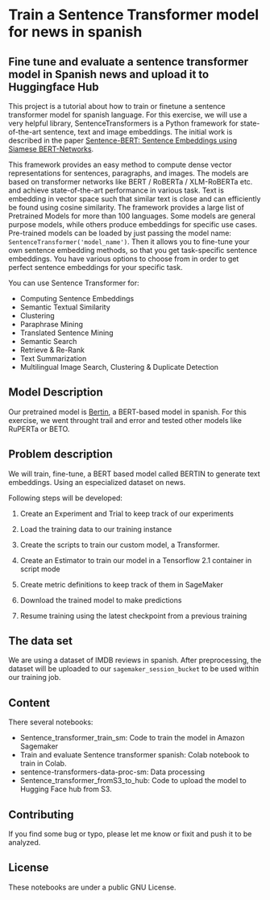 # Train a Sentence Transformer model for news in spanish

## Fine tune and evaluate a sentence transformer model in Spanish news and upload it to Huggingface Hub

This project is a tutorial about how to train or finetune a sentence transformer model for spanish language. For this exercise, we will use a very helpful library, SentenceTransformers is a Python framework for state-of-the-art sentence, text and image embeddings. The initial work is described in the paper [Sentence-BERT: Sentence Embeddings using Siamese BERT-Networks](https://arxiv.org/abs/1908.10084).

This framework provides an easy method to compute dense vector representations for sentences, paragraphs, and images. The models are based on transformer networks like BERT / RoBERTa / XLM-RoBERTa etc. and achieve state-of-the-art performance in various task. Text is embedding in vector space such that similar text is close and can efficiently be found using cosine similarity. The framework provides a large list of Pretrained Models for more than 100 languages. Some models are general purpose models, while others produce embeddings for specific use cases. Pre-trained models can be loaded by just passing the model name: `SentenceTransformer('model_name')`. Then it allows you to fine-tune your own sentence embedding methods, so that you get task-specific sentence embeddings. You have various options to choose from in order to get perfect sentence embeddings for your specific task. 

You can use Sentence Transformer for:

- Computing Sentence Embeddings
- Semantic Textual Similarity
- Clustering
- Paraphrase Mining
- Translated Sentence Mining
- Semantic Search
- Retrieve & Re-Rank
- Text Summarization
- Multilingual Image Search, Clustering & Duplicate Detection

## Model Description

Our pretrained model is [Bertin](https://huggingface.co/bertin-project/bertin-roberta-base-spanish), a BERT-based model in spanish. For this exercise, we went throught trail and error and tested other models like RuPERTa or BETO.

## Problem description
We will train, fine-tune, a BERT based model called BERTIN to generate text embeddings. Using an especialized dataset on news.

Following steps will be developed: 
 
1. Create an Experiment and Trial to keep track of our experiments

2. Load the training data to our training instance

3. Create the scripts to train our custom model, a Transformer.

4. Create an Estimator to train our model in a Tensorflow 2.1 container in script mode

5. Create metric definitions to keep track of them in SageMaker

4. Download the trained model to make predictions

5. Resume training using the latest checkpoint from a previous training 

## The data set

We are using a dataset of IMDB reviews in spanish. After preprocessing, the dataset will be uploaded to our `sagemaker_session_bucket` to be used within our training job. 

## Content

There several notebooks:
- Sentence_transformer_train_sm: Code to train the model in Amazon Sagemaker
- Train and evaluate Sentence transformer spanish: Colab notebook to train in Colab.
- sentence-transformers-data-proc-sm: Data processing
- Sentence_transformer_fromS3_to_hub: Code to upload the model to Hugging Face hub from S3.

## Contributing
If you find some bug or typo, please let me know or fixit and push it to be analyzed. 

## License

These notebooks are under a public GNU License.